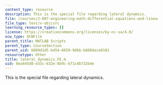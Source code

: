 ```yaml
---
content_type: resource
description: This is the special file regarding lateral dynamics.
file: /courses/2-087-engineering-math-differential-equations-and-linear-algebra-fall-2014/0ea445d8e33c632e8b9cb71c4b732b4e_lateral_dynamics_FE.m
file_type: text/x-objcsrc
learning_resource_types: []
license: https://creativecommons.org/licenses/by-nc-sa/4.0/
ocw_type: OCWFile
parent_title: MATLAB Scripts
parent_type: CourseSection
parent_uid: 6089d1d5-b454-6659-9dbb-b660dace0101
resourcetype: Other
title: lateral_dynamics_FE.m
uid: 0ea445d8-e33c-632e-8b9c-b71c4b732b4e
---
```

This is the special file regarding lateral dynamics.